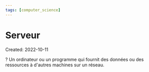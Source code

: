 ```yaml
---
tags: [computer_science] 
---
```

# Serveur
Created: 2022-10-11

?
Un ordinateur ou un programme qui fournit des données ou des ressources à d'autres machines sur un réseau.
<!--SR:!2024-01-24,51,210-->